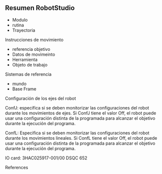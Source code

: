 
## Resumen RobotStudio
- Modulo
- rutina
- Trayectoria

Instrucciones de movimiento 
- referencia objetivo
- Datos de movimeinto 
- Herramienta 
- Objeto de trabajo

Sistemas de referencia
- mundo
- Base Frame

Configuración de los ejes del robot

ConfJ: especifica si se deben monitorizar las configuraciones del robot durante los movimientos de ejes. Si ConfJ tiene el valor Off, el robot puede usar una configuración distinta de la programada para alcanzar el objetivo durante la ejecución del programa.

ConfL: Especifica si se deben monitorizar las configuraciones del robot durante los movimientos lineales. Si ConfL tiene el valor Off, el robot puede usar una configuración distinta de la programada para alcanzar el objetivo durante la ejecución del programa.


<!---
cd %USERPROFILE%\AppData\Local\ABB\RobotWare

--->


IO card: 3HAC025917-001/00 DSQC 652

References

[](https://forums.robotstudio.com/discussion/9287/guide-how-to-set-up-i-o-on-an-abb-robot-with-an-irc5-controller)